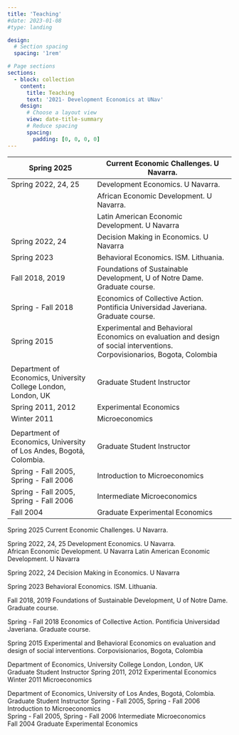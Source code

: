 ```yaml
---
title: 'Teaching'
#date: 2023-01-08
#type: landing

design:
  # Section spacing
  spacing: '1rem'

# Page sections
sections:
  - block: collection
    content:
      title: Teaching
      text: '2021- Development Economics at UNav'
    design:
      # Choose a layout view
      view: date-title-summary
      # Reduce spacing
      spacing:
        padding: [0, 0, 0, 0]
---
```

| Spring 2025  | Current Economic Challenges. U Navarra. |
|---|---|
| Spring 2022, 24, 25  | Development Economics. U Navarra. |
|  | African Economic Development. U Navarra. |
|  | Latin American Economic Development. U Navarra |
| Spring 2022, 24 | Decision Making in Economics. U Navarra |
| Spring 2023 | Behavioral Economics. ISM. Lithuania. |
| Fall 2018, 2019 | Foundations of Sustainable Development, U of Notre Dame. Graduate course. |
| Spring - Fall 2018 | Economics of Collective Action. Pontificia Universidad Javeriana. Graduate course. |
| Spring 2015 | Experimental and Behavioral Economics on evaluation and design of social interventions. Corpovisionarios, Bogota, Colombia |
|  |  |
| Department of Economics, University College London, London, UK | Graduate Student Instructor |
| Spring 2011, 2012 | Experimental Economics |
| Winter 2011 | Microeconomics |
|  |  |
| Department of Economics, University of Los Andes, Bogotá, Colombia. | Graduate Student Instructor |
| Spring - Fall 2005, Spring - Fall 2006 | Introduction to Microeconomics |
| Spring - Fall 2005, Spring - Fall 2006 | Intermediate Microeconomics |
| Fall 2004 | Graduate Experimental Economics |


Spring 2025 Current Economic Challenges. U Navarra. 

Spring 2022, 24, 25 Development Economics. U Navarra.  
                    African Economic Development. U Navarra
                    Latin American Economic Development. U Navarra

Spring 2022, 24  Decision Making in Economics. U Navarra	
       
Spring 2023   Behavioral Economics. ISM. Lithuania.	

Fall 2018, 2019		Foundations of Sustainable Development, U of Notre Dame. Graduate course.

Spring - Fall 2018	Economics of Collective Action. Pontificia Universidad Javeriana. Graduate course.

Spring 2015	Experimental and Behavioral Economics on evaluation and design of social interventions. Corpovisionarios, Bogota, Colombia	

Department of Economics, University College London, London, UK 		Graduate Student Instructor
Spring 2011, 2012   Experimental Economics 		
Winter 2011	      	Microeconomics

Department of Economics, University of Los Andes, Bogotá, Colombia.	        Graduate Student Instructor 
Spring - Fall 2005, Spring - Fall 2006		Introduction to Microeconomics			
Spring - Fall 2005, Spring - Fall 2006		Intermediate Microeconomics			
Fall 2004			Graduate Experimental Economics 

